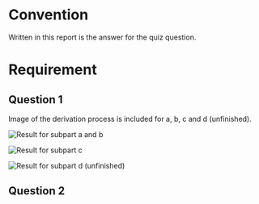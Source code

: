 # Convention

Written in this report is the answer for the quiz question.

# Requirement

## Question 1

Image of the derivation process is included for a, b, c and d (unfinished).

![Result for subpart a and b](../image/a_b.jpg)

![Result for subpart c](../image/c.jpg)

![Result for subpart d (unfinished)](../image/d.jpg)

## Question 2
